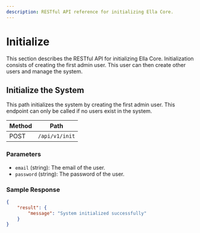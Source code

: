 ```yaml
---
description: RESTful API reference for initializing Ella Core.
---
```


# Initialize

This section describes the RESTful API for initializing Ella Core. Initialization consists of creating the first admin user. This user can then create other users and manage the system.

## Initialize the System

This path initializes the system by creating the first admin user. This endpoint can only be called if no users exist in the system.

| Method | Path            |
| ------ | --------------- |
| POST   | `/api/v1/init` |

### Parameters

- `email` (string): The email of the user.
- `password` (string): The password of the user.

### Sample Response

```json
{
    "result": {
        "message": "System initialized successfully"
    }
}
```
